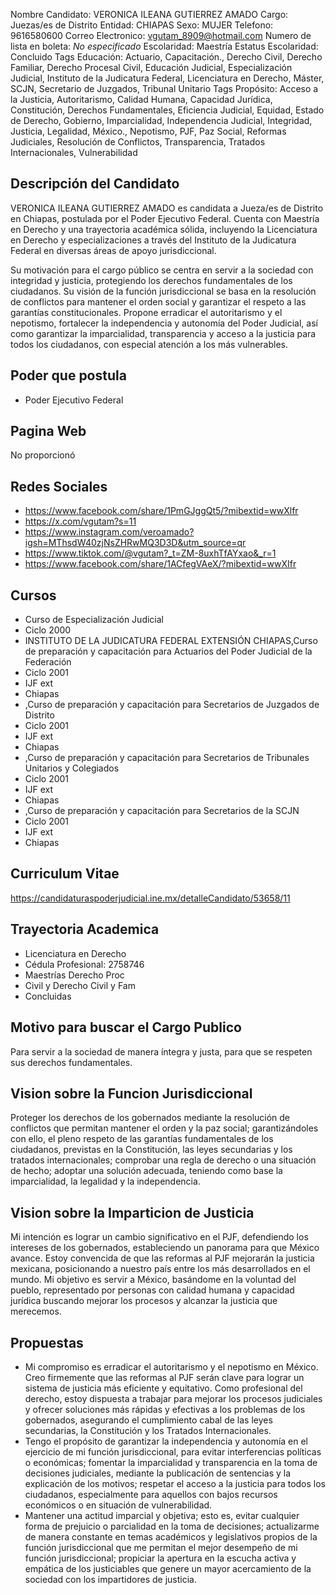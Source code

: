 Nombre Candidato: VERONICA ILEANA GUTIERREZ AMADO
Cargo: Juezas/es de Distrito
Entidad: CHIAPAS
Sexo: MUJER
Telefono: 9616580600
Correo Electronico: vgutam_8909@hotmail.com
Numero de lista en boleta: *No especificado*
Escolaridad: Maestría
Estatus Escolaridad: Concluido
Tags Educación: Actuario, Capacitación., Derecho Civil, Derecho Familiar, Derecho Procesal Civil, Educación Judicial, Especialización Judicial, Instituto de la Judicatura Federal, Licenciatura en Derecho, Máster, SCJN, Secretario de Juzgados, Tribunal Unitario
Tags Propósito: Acceso a la Justicia, Autoritarismo, Calidad Humana, Capacidad Jurídica, Constitución, Derechos Fundamentales, Eficiencia Judicial, Equidad, Estado de Derecho, Gobierno, Imparcialidad, Independencia Judicial, Integridad, Justicia, Legalidad, México., Nepotismo, PJF, Paz Social, Reformas Judiciales, Resolución de Conflictos, Transparencia, Tratados Internacionales, Vulnerabilidad


## Descripción del Candidato 

VERONICA ILEANA GUTIERREZ AMADO es candidata a Jueza/es de Distrito en Chiapas, postulada por el Poder Ejecutivo Federal. Cuenta con Maestría en Derecho y una trayectoria académica sólida, incluyendo la Licenciatura en Derecho y especializaciones a través del Instituto de la Judicatura Federal en diversas áreas de apoyo jurisdiccional.

Su motivación para el cargo público se centra en servir a la sociedad con integridad y justicia, protegiendo los derechos fundamentales de los ciudadanos. Su visión de la función jurisdiccional se basa en la resolución de conflictos para mantener el orden social y garantizar el respeto a las garantías constitucionales. Propone erradicar el autoritarismo y el nepotismo, fortalecer la independencia y autonomía del Poder Judicial, así como garantizar la imparcialidad, transparencia y acceso a la justicia para todos los ciudadanos, con especial atención a los más vulnerables.


## Poder que postula

- Poder Ejecutivo Federal


## Pagina Web

No proporcionó


## Redes Sociales

- https://www.facebook.com/share/1PmGJggQt5/?mibextid=wwXlfr
- https://x.com/vgutam?s=11
- https://www.instagram.com/veroamado?igsh=MThsdW40zjNsZHRwMQ3D3D&utm_source=qr
- https://www.tiktok.com/@vgutam?_t=ZM-8uxhTfAYxao&_r=1
- https://www.facebook.com/share/1ACfegVAeX/?mibextid=wwXIfr


## Cursos

- Curso de Especialización Judicial
- Ciclo 2000
- INSTITUTO DE LA JUDICATURA FEDERAL EXTENSIÓN CHIAPAS,Curso de preparación y capacitación para Actuarios del Poder Judicial de la Federación
- Ciclo 2001
- IJF ext
- Chiapas
- ,Curso de preparación y capacitación para Secretarios de Juzgados de Distrito
- Ciclo 2001
- IJF ext
- Chiapas
- ,Curso de preparación y capacitación para Secretarios de Tribunales Unitarios y Colegiados
- Ciclo 2001
- IJF ext
- Chiapas
- ,Curso de preparación y capacitación para Secretarios de la SCJN
- Ciclo 2001
- IJF ext
- Chiapas


## Curriculum Vitae

https://candidaturaspoderjudicial.ine.mx/detalleCandidato/53658/11


## Trayectoria Academica

- Licenciatura en Derecho
- Cédula Profesional: 2758746
- Maestrías Derecho Proc
- Civil y Derecho Civil y Fam
- Concluidas


## Motivo para buscar el Cargo Publico

Para servir a la sociedad de manera íntegra y justa, para que se respeten sus derechos fundamentales.


## Vision sobre la Funcion Jurisdiccional

Proteger los derechos de los gobernados mediante la resolución de conflictos que permitan mantener el orden y la paz social; garantizándoles con ello, el pleno respeto de las garantías fundamentales de los ciudadanos, previstas en la Constitución, las leyes secundarias y los tratados internacionales; comprobar una regla de derecho o una situación de hecho; adoptar una solución adecuada, teniendo como base la imparcialidad, la legalidad y la independencia.


## Vision sobre la Imparticion de Justicia

Mi intención es lograr un cambio significativo en el PJF, defendiendo los intereses de los gobernados, estableciendo un panorama para que México avance. Estoy convencida de que las reformas al PJF mejorarán la justicia mexicana, posicionando a nuestro país entre los más desarrollados en el mundo. Mi objetivo es servir a México, basándome en la voluntad del pueblo, representado por personas con calidad humana y capacidad jurídica buscando mejorar los procesos y alcanzar la justicia que merecemos.


## Propuestas

- Mi compromiso es erradicar el autoritarismo y el nepotismo en México. Creo firmemente que las reformas al PJF serán clave para lograr un sistema de justicia más eficiente y equitativo. Como profesional del derecho, estoy dispuesta a trabajar para mejorar los procesos judiciales y ofrecer soluciones más rápidas y efectivas a los problemas de los gobernados, asegurando el cumplimiento cabal de las leyes secundarias, la Constitución y los Tratados Internacionales.
- Tengo el propósito de garantizar la independencia y autonomía en el ejercicio de mi función jurisdiccional, para evitar interferencias políticas o económicas; fomentar la imparcialidad y transparencia en la toma de decisiones judiciales, mediante la publicación de sentencias y la explicación de los motivos; respetar el acceso a la justicia para todos los ciudadanos, especialmente para aquellos con bajos recursos económicos o en situación de vulnerabilidad.
- Mantener una actitud imparcial y objetiva; esto es, evitar cualquier forma de prejuicio o parcialidad en la toma de decisiones; actualizarme de manera constante en temas académicos y legislativos propios de la función jurisdiccional que me permitan el mejor desempeño de mi función jurisdiccional; propiciar la apertura en la escucha activa y empática de los justiciables que genere un mayor acercamiento de la sociedad con los impartidores de justicia.

